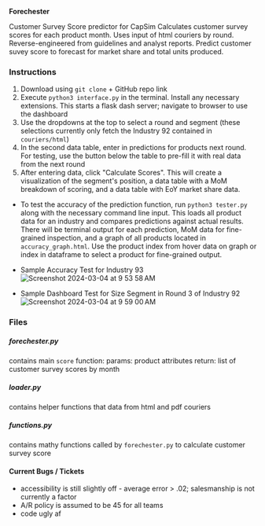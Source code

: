 **Forechester**

Customer Survey Score predictor for CapSim
Calculates customer survey scores for each product month.
Uses input of html couriers by round.
Reverse-engineered from guidelines and analyst reports. 
Predict customer suvey score to forecast for market share and total units produced.

### Instructions ###

1. Download using `git clone` + GitHub repo link
2. Execute `python3 interface.py` in the terminal. Install any necessary extensions. This starts a flask dash server; navigate to browser to use the dashboard
3. Use the dropdowns at the top to select a round and segment (these selections currently only fetch the Industry 92 contained in `couriers/html`)
4. In the second data table, enter in predictions for products next round. For testing, use the button below the table to pre-fill it with real data from the next round
5. After entering data, click "Calculate Scores". This will create a visualization of the segment's position, a data table with a MoM breakdown of scoring, and a data table with EoY market share data.

- To test the accuracy of the prediction function, run `python3 tester.py` along with the necessary command line input. This loads all product data for an industry and compares predictions against actual results. There will be terminal output for each prediction, MoM data for fine-grained inspection, and a graph of all products located in `accuracy_graph.html`. Use the product index from hover data on graph or index in dataframe to select a product for fine-grained output.

- Sample Accuracy Test for Industry 93
![Screenshot 2024-03-04 at 9 53 58 AM](https://github.com/dkrill15/ForeChester/assets/71748033/f7561699-5431-47c4-84d6-46aec6f6e775)
- Sample Dashboard Test for Size Segment in Round 3 of Industry 92
![Screenshot 2024-03-04 at 9 59 00 AM](https://github.com/dkrill15/ForeChester/assets/71748033/0fd75ea1-35aa-4d3f-a5b9-136d041eda27)

### Files ###

##### forechester.py #####
contains main `score` function:
    params: product attributes
    return: list of customer survey scores by month

##### loader.py #####
contains helper functions that data from html and pdf couriers

##### functions.py #####
contains mathy functions called by `forechester.py` to calculate customer survey score


#### Current Bugs / Tickets ####
+ accessibility is still slightly off - average error > .02; salesmanship is not currently a factor
+ A/R policy is assumed to be 45 for all teams
+ code ugly af

